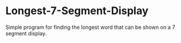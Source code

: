 # Longest-7-Segment-Display
 Simple program for finding the longest word that can be shown on a 7 segment display.
